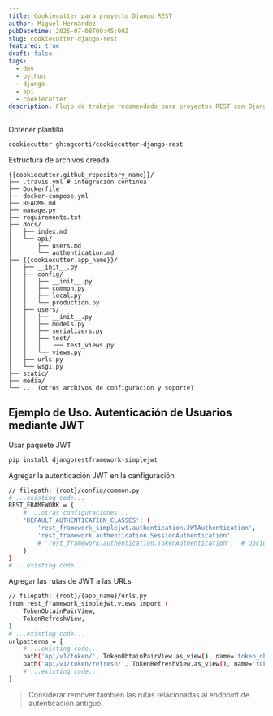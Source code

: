 ```yaml
---
title: Cookiecutter para proyecto Django REST
author: Miguel Hernández
pubDatetime: 2025-07-08T00:45:00Z
slug: cookiecutter-django-rest
featured: true
draft: false
tags:
  - dev
  - python
  - django
  - api
  - cookiecutter
description: Flujo de trabajo recomendado para proyectos REST con Django
---
```


Obtener plantilla

```bash
cookiecutter gh:agconti/cookiecutter-django-rest
```

Estructura de archivos creada
```
{{cookiecutter.github_repository_name}}/
├── .travis.yml # integración continua
├── Dockerfile
├── docker-compose.yml
├── README.md
├── manage.py
├── requirements.txt
├── docs/
│   ├── index.md
│   └── api/
│       ├── users.md
│       └── authentication.md
├── {{cookiecutter.app_name}}/
│   ├── __init__.py
│   ├── config/
│   │   ├── __init__.py
│   │   ├── common.py
│   │   ├── local.py
│   │   └── production.py
│   ├── users/
│   │   ├── __init__.py
│   │   ├── models.py
│   │   ├── serializers.py
│   │   ├── test/
│   │   │   └── test_views.py
│   │   └── views.py
│   ├── urls.py
│   └── wsgi.py
├── static/
├── media/
└── ... (otros archivos de configuración y soporte)
```

## Ejemplo de Uso. Autenticación de Usuarios mediante JWT

Usar paquete JWT

```bash
pip install djangorestframework-simplejwt
```

Agregar la autenticación JWT en la canfiguración
```bash
// filepath: {root}/config/common.py
# ...existing code...
REST_FRAMEWORK = {
    # ...otras configuraciones...
    'DEFAULT_AUTHENTICATION_CLASSES': (
        'rest_framework_simplejwt.authentication.JWTAuthentication',
        'rest_framework.authentication.SessionAuthentication',
        # 'rest_framework.authentication.TokenAuthentication',  # Opcional: puedes quitar esto si solo usarás JWT
    )
}
# ...existing code...
```

Agregar las rutas de JWT a las URLs
```bash
// filepath: {root}/{app_name}/urls.py
from rest_framework_simplejwt.views import (
    TokenObtainPairView,
    TokenRefreshView,
)
# ...existing code...
urlpatterns = [
    # ...existing code...
    path('api/v1/token/', TokenObtainPairView.as_view(), name='token_obtain_pair'),
    path('api/v1/token/refresh/', TokenRefreshView.as_view(), name='token_refresh'),
    # ...existing code...
]
```
> Considerar remover tambien las rutas relacionadas al endpoint de autenticación antiguo.
